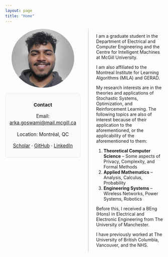 ```yaml
---
layout: page
title: "Home"
---
```


<style>
.profile-wrap {
  display: flex;
  align-items: flex-start;
  gap: 24px;
  margin-top: 16px;
  flex-wrap: wrap;
}

.profile-left {
  min-width: 220px;
  max-width: 260px;
  flex: 0 0 240px;
  text-align: center;
}

.profile-left img {
  width: 200px;
  border-radius: 50%;
  margin-bottom: 14px;
}

.contact {
  font-size: 0.95rem;
  line-height: 1.4;
  border: 1px solid #e6e6e6;
  border-radius: 8px;
  padding: 10px;
  background: #fafafa;
}

.profile-right {
  flex: 1;
  border-left: 2px solid #ddd;
  padding-left: 24px;
  max-width: 700px;
}
</style>

<div class="profile-wrap">
  <!-- Left: photo + contact -->
  <div class="profile-left">
    <img src="/assets/images/Profile.jpg" alt="Arka Ian Goswami">
    <div class="contact">
      <p><strong>Contact</strong></p>
      <p>Email: <a href="mailto:arka.goswami@mail.mcgill.ca">arka.goswami@mail.mcgill.ca</a></p>
      <p>Location: Montréal, QC</p>
      <p>
        <a href="https://scholar.google.com/" target="_blank">Scholar</a> ·
        <a href="https://github.com/ArkalanGoswami" target="_blank">GitHub</a> ·
        <a href="https://www.linkedin.com/" target="_blank">LinkedIn</a>
      </p>
    </div>
  </div>

  <!-- Right: bio -->
  <div class="profile-right">
    <p>I am a graduate student in the Department of Electrical and Computer Engineering and the Centre for Intelligent Machines at McGill University.</p>
    <p>I am also affiliated to the Montreal Institute for Learning Algorithms (MILA) and GERAD.</p>
    <p>My research interests are in the theories and applications of Stochastic Systems, Optimization, and Reinforcement Learning. 
The following topics are also of interest because of their application to the aforementioned, or the applicability of the aforementioned to them:</p>

<ol>
  <li><strong>Theoretical Computer Science</strong> – Some aspects of Privacy, Complexity, and Formal Methods</li>
  <li><strong>Applied Mathematics</strong> – Analysis, Calculus, Probability</li>
  <li><strong>Engineering Systems</strong> – Wireless Networks, Power Systems, Robotics</li>
</ol>

<p>Before this, I received a BEng (Hons) in Electrical and Electronic Engineering from The University of Manchester.</p>

<p>I have previously worked at The University of British Columbia, Vancouver, and the NHS.</p>
